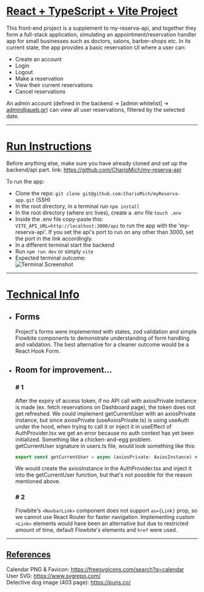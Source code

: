# <u>React + TypeScript + Vite Project </u>

This front-end project is a supplement to my-reserva-api, and together they form a full-stack application,
simulating an appointment/reservation handler app for small businesses such as doctors, salons, barber-shops etc.
In its current state, the app provides a basic reservation UI where a user can: 
- Create an account
- Login
- Logout
- Make a reservation
- View their current reservations 
- Cancel reservations

An admin account (defined in the backend -> \[admin whitelist\] -> admin@aueb.gr) can view all user reservations, 
filtered by the selected date.

---

# <u> Run Instructions </u> 
Before anything else, make sure you have already cloned and set up the backend/api part. link: https://github.com/CharioMich/my-reserva-api <br>

To run the app:
- Clone the repo:
  ``` git clone git@github.com:CharioMich/myReserva-app.git ``` (SSH)
- In the root directory, in a terminal run ``` npm install ```
- In the root directory (where src lives), create a .env file ``` touch .env ```
- Inside the .env file copy-paste this: ``` VITE_API_URL=http://localhost:3000/api ``` to run the app with the 'my-reserva-api'. If you set the api's port to run on any other than 3000, set the port in the link accordingly.
- In a different terminal start the backend
- Run ``` npm run dev ``` or simply ``` vite ```
- Expected terminal outcome: <br>
  ![Terminal Screenshot](./public/terminal-vite.png)

---
# <u> Technical Info </u>

- ## Forms
  Project's forms were implemented with states, zod validation and simple Flowbite components
  to demonstrate understanding of form handling and validation.
  The best alternative for a cleaner outcome would be a React Hook Form.



- ## Room for improvement...
  ### # 1 <br>
  After the expiry of access token, if no API call with axiosPrivate instance is made (ex. fetch reservations on Dashboard page),
  the token does not get refreshed. We could implement getCurrentUser with an axiosPrivate instance, but
  since axiosPrivate (useAxiosPrivate.ts) is using useAuth under the hood, when trying to call it or inject it in  useEffect of
  AuthProvider.tsx we get an error because no auth context has yet been initialized. Something like a chicken-and-egg problem. <br>
  getCurrentUser signature in users.ts file, would look something like this:
  
  ```js
  export const getCurrentUser = async (axiosPrivate: AxiosInstance) => {...}
  ```
  We would create the axiosInstance in the AuthProvider.tsx and inject it into the getCurrentUser function, but that's 
  not possible for the reason mentioned above. 
  
  ### # 2
  Flowbite's ``` <NavbarLink> ``` component does not support ``` as={Link} ``` prop, so we cannot use 
  React Router for faster navigation. Implementing custom ``` <Link> ``` elements would have been an
  alternative but due to restricted amount of time, default Flowbite's elements and ``` href ``` were used.

--- 

## <u>References</u>

Calendar PNG & Favicon: https://freesvgicons.com/search?q=calendar <br>
User SVG: https://www.svgrepo.com/ <br>
Detective dog image (403 page): https://puns.co/